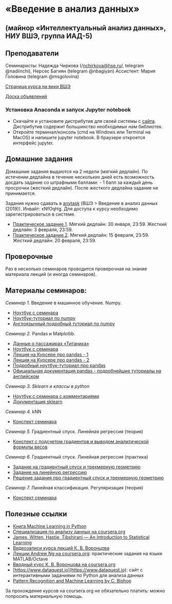 # «Введение в анализ данных»
## (майнор «Интеллектуальный анализ данных», НИУ ВШЭ, группа ИАД-5)

## Преподаватели
Семинаристы: Надежда Чиркова (/nchirkova@hse.ru/, telegram @nadiinchi), Нерсес Багиян (telegram @nbagiyan)
Ассистент: Мария Головина (telegram @msgolovina)

[Страница курса на вики ВШЭ](http://wiki.cs.hse.ru/Майнор_Интеллектуальный_анализ_данных/Введение_в_анализ_данных)

[Доска объявлений](https://t.me/iad5_2019)

### Установка Anaconda и запуск Jupyter notebook
* Скачайте и установите дистрибутив для своей системы с [сайта](https://www.anaconda.com/download/). Дистрибутив содержит большинство необходимых нам библиотек.
* Откройте терминал/консоль (cmd на Windows или Terminal на MacOS) и напишите jupyter notebook. В браузере откроется интерфейс jupyter.

## Домашние задания
Домашние задания выдаются на 2 недели (мягкий дедлайн). По истечении дедлайна в течение нескольких дней есть возможность досдать задание со штрафными баллами: - 1 балл за каждый день просрочки (жесткий дедлайн). После жесткого дедлайна задание не принимается.

Задания нужно сдавать в [anytask](https://anytask.org) (ВШЭ > Введение в анализ данных (2019)). Инвайт: xNfOqHg. Для доступа к курсу необходимо зарегистрироваться в системе.

* [Практическое задание 1](https://github.com/nadiinchi/iad2019/blob/master/materials/hw_sem1.ipynb). Мягкий дедлайн: 30 января, 23:59. Жесткий дедлайн: 3 февраля, 23:59.
* [Практическое задание 2](https://github.com/nadiinchi/iad2019/blob/master/materials/Homework2.ipynb). Мягкий дедлайн: 15 февраля, 23:59. Жесткий дедлайн: 20 февраля, 23:59.

## Проверочные
Раз в несколько семинаров проводится проверочная на знание материала лекций (и иногда семинаров).

## Материалы семинаров:
*Семинар 1.* Введение в машинное обучение. Numpy.
* [Ноутбук с семинара](https://github.com/nadiinchi/iad2019/blob/master/materials/sem1.ipynb)
* [Ноутбук-туториал по numpy](https://github.com/nadiinchi/HSE_minor_DataAnalysis_seminars_iad16/blob/master/materials/Sem2_NumPy.ipynb)
* [Англоязычный подробный туториал по numpy](http://nbviewer.jupyter.org/github/Atlas7/scipy-tentative-numpy-tutorials/blob/master/tentative-numpy-tutorial.ipynb)

*Семинар 2.* Pandas и Matplotlib.
* [Данные о пассажирах «Титаника»](https://raw.githubusercontent.com/iad34/seminars/master/materials/data_sem1.csv)
* [Ноутбук с семинара](https://github.com/iad-24/seminars/blob/master/materials/seminar_pandas.ipynb)
* [Лекция на Курсере про pandas - 1](https://www.coursera.org/learn/mathematics-and-python/lecture/rcjAW/pandas-data-frame)
* [Лекция на Курсере про pandas - 2](https://www.coursera.org/learn/mathematics-and-python/lecture/lsXAR/pandas-indieksatsiia-i-sieliektsiia)
* [Подробный ноутбук-туториал про pandas](https://github.com/nadiinchi/HSE_minor_DataAnalysis_seminars_iad16/blob/master/materials/Seminar3_pandas.ipynb)
* [Официальная документация pandas - подробнейшие туториалы на английском](http://pandas.pydata.org/pandas-docs/stable/10min.html)

*Семинар 3. Sklearn и классы в python*
* [Ноутбук с семинара с комментариями](https://github.com/nadiinchi/iad2019/blob/master/materials/Seminar_sklearn.ipynb)
* [Документация sklearn](http://scikit-learn.org/stable/index.html)

*Семинар 4.* kNN
* [Конспект семинара](https://github.com/nadiinchi/iad2019/blob/master/materials/seminar_4_knn.pdf)

*Семинар 5.* Градиентный спуск. Линейная регрессия (теория)
* [Конспект с подсчетом градиентов и выводом аналитической формулы весов](https://github.com/esokolov/ml-course-hse/blob/master/2018-fall/seminars/sem03-linregr.pdf)

*Семинар 6.* Градиентный спуск. Линейная регрессия (практика)
* [Задание на градиентный спуск и трехмерную геометрию](https://github.com/iad-24/seminars/blob/master/materials/Seminar5_3d_task.ipynb)
* [Задание на линейную регрессию](https://github.com/nadiinchi/iad2019/blob/master/materials/Seminar_linreg_practice.ipynb)
* [Решение задания про градиентный спуск и трехмерную геометрию](https://github.com/iad-24/seminars/blob/master/materials/Seminar5_3d_solution.ipynb)

*Cеминар 7.* Линейная классификация. Регуляризация (теория)

* [Конспект семинара](https://github.com/nadiinchi/iad2019/blob/master/materials/sem_7.pdf)

## Полезные ссылки
* [Книга Machine Learning in Python](http://books.tarsoit.com/Python%20Machine%20Learning.pdf)
* [Специализация по анализу данных на coursera.org](https://ru.coursera.org/specializations/machine-learning-data-analysis)
* [James, Witten, Hastie, Tibshirani — An Introduction to Statistical Learning](http://www-bcf.usc.edu/~gareth/ISL/ISLR%20Sixth%20Printing.pdf)
* [Видеозаписи курса лекций К. В. Воронцова](https://yandexdataschool.ru/edu-process/courses/machine-learning)
* [Лекции Andrew Ng на coursera.org](https://www.coursera.org/learn/machine-learning): практические задания на языке MATLAB/Octave
* [Вводный курс К. В. Воронцова на coursera.org](https://www.coursera.org/learn/introduction-machine-learning)
* [https://www.dataquest.io](https://www.dataquest.io): сайт с интерактивными заданиями по Python для анализа данных
* [Pattern Recognition and Machine Learning by C. Bishop](http://www.rmki.kfki.hu/~banmi/elte/Bishop%20-%20Pattern%20Recognition%20and%20Machine%20Learning.pdf)

За прохождение курсов на coursera.org не обязательно платить: можно попросить материальную помощь.
